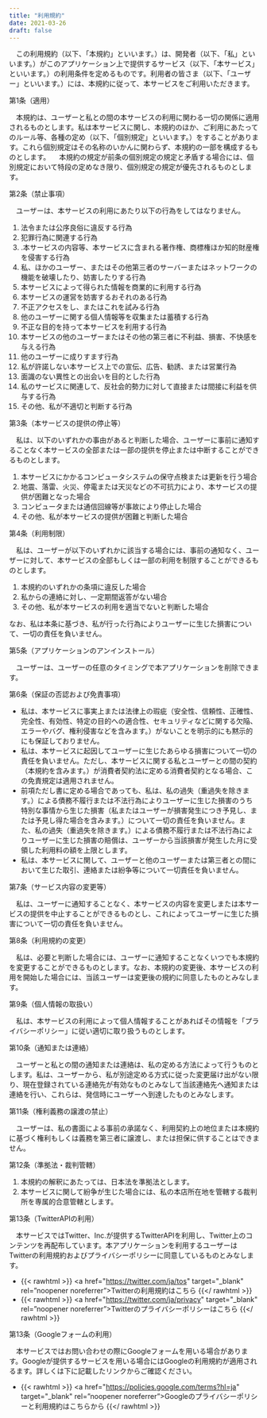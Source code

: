 ```yaml
---
title: "利用規約"
date: 2021-03-26
draft: false
---
```


　この利用規約（以下、「本規約」といいます。）は、開発者（以下、「私」といいます。）がこのアプリケーション上で提供するサービス（以下、「本サービス」といいます。）の利用条件を定めるものです。利用者の皆さま（以下、「ユーザー」といいます。）には、本規約に従って、本サービスをご利用いただきます。

第1条（適用）

　本規約は、ユーザーと私との間の本サービスの利用に関わる一切の関係に適用されるものとします。私は本サービスに関し、本規約のほか、ご利用にあたってのルール等、各種の定め（以下、「個別規定」といいます。）をすることがあります。これら個別規定はその名称のいかんに関わらず、本規約の一部を構成するものとします。
　本規約の規定が前条の個別規定の規定と矛盾する場合には、個別規定において特段の定めなき限り、個別規定の規定が優先されるものとします。

第2条（禁止事項）

　ユーザーは、本サービスの利用にあたり以下の行為をしてはなりません。
1. 法令または公序良俗に違反する行為
2. 犯罪行為に関連する行為
3. .本サービスの内容等、本サービスに含まれる著作権、商標権ほか知的財産権を侵害する行為
4. 私、ほかのユーザー、またはその他第三者のサーバーまたはネットワークの機能を破壊したり、妨害したりする行為
5. 本サービスによって得られた情報を商業的に利用する行為
6. 本サービスの運営を妨害するおそれのある行為
7. 不正アクセスをし、またはこれを試みる行為
8. 他のユーザーに関する個人情報等を収集または蓄積する行為
9. 不正な目的を持って本サービスを利用する行為
10. 本サービスの他のユーザーまたはその他の第三者に不利益、損害、不快感を与える行為
11. 他のユーザーに成りすます行為
12. 私が許諾しない本サービス上での宣伝、広告、勧誘、または営業行為
13. 面識のない異性との出会いを目的とした行為
14. 私のサービスに関連して、反社会的勢力に対して直接または間接に利益を供与する行為
15. その他、私が不適切と判断する行為

第3条（本サービスの提供の停止等）

　私は、以下のいずれかの事由があると判断した場合、ユーザーに事前に通知することなく本サービスの全部または一部の提供を停止または中断することができるものとします。
1. 本サービスにかかるコンピュータシステムの保守点検または更新を行う場合
2. 地震、落雷、火災、停電または天災などの不可抗力により、本サービスの提供が困難となった場合
3. コンピュータまたは通信回線等が事故により停止した場合
4. その他、私が本サービスの提供が困難と判断した場合

第4条（利用制限）

　私は、ユーザーが以下のいずれかに該当する場合には、事前の通知なく、ユーザーに対して、本サービスの全部もしくは一部の利用を制限することができるものとします。
1. 本規約のいずれかの条項に違反した場合
2. 私からの連絡に対し、一定期間返答がない場合
3. その他、私が本サービスの利用を適当でないと判断した場合

なお、私は本条に基づき、私が行った行為によりユーザーに生じた損害について、一切の責任を負いません。

第5条（アプリケーションのアンインストール）

　ユーザーは、ユーザーの任意のタイミングで本アプリケーションを削除できます。

第6条（保証の否認および免責事項）

- 私は、本サービスに事実上または法律上の瑕疵（安全性、信頼性、正確性、完全性、有効性、特定の目的への適合性、セキュリティなどに関する欠陥、エラーやバグ、権利侵害などを含みます。）がないことを明示的にも黙示的にも保証しておりません。
- 私は、本サービスに起因してユーザーに生じたあらゆる損害について一切の責任を負いません。ただし、本サービスに関する私とユーザーとの間の契約（本規約を含みます。）が消費者契約法に定める消費者契約となる場合、この免責規定は適用されません。
- 前項ただし書に定める場合であっても、私は、私の過失（重過失を除きます。）による債務不履行または不法行為によりユーザーに生じた損害のうち特別な事情から生じた損害（私またはユーザーが損害発生につき予見し、または予見し得た場合を含みます。）について一切の責任を負いません。また、私の過失（重過失を除きます。）による債務不履行または不法行為によりユーザーに生じた損害の賠償は、ユーザーから当該損害が発生した月に受領した利用料の額を上限とします。
- 私は、本サービスに関して、ユーザーと他のユーザーまたは第三者との間において生じた取引、連絡または紛争等について一切責任を負いません。

第7条（サービス内容の変更等）

　私は、ユーザーに通知することなく、本サービスの内容を変更しまたは本サービスの提供を中止することができるものとし、これによってユーザーに生じた損害について一切の責任を負いません。

第8条（利用規約の変更）

　私は、必要と判断した場合には、ユーザーに通知することなくいつでも本規約を変更することができるものとします。なお、本規約の変更後、本サービスの利用を開始した場合には、当該ユーザーは変更後の規約に同意したものとみなします。

第9条（個人情報の取扱い）

　私は、本サービスの利用によって個人情報することがあればその情報を「プライバシーポリシー」に従い適切に取り扱うものとします。

第10条（通知または連絡）

　ユーザーと私との間の通知または連絡は、私の定める方法によって行うものとします。私は、ユーザーから、私が別途定める方式に従った変更届け出がない限り、現在登録されている連絡先が有効なものとみなして当該連絡先へ通知または連絡を行い、これらは、発信時にユーザーへ到達したものとみなします。

第11条（権利義務の譲渡の禁止）

　ユーザーは、私の書面による事前の承諾なく、利用契約上の地位または本規約に基づく権利もしくは義務を第三者に譲渡し、または担保に供することはできません。

第12条（準拠法・裁判管轄）
1. 本規約の解釈にあたっては、日本法を準拠法とします。
2. 本サービスに関して紛争が生じた場合には、私の本店所在地を管轄する裁判所を専属的合意管轄とします。

第13条（TwitterAPIの利用）

　本サービスではTwitter、Inc.が提供するTwitterAPIを利用し、Twitter上のコンテンツを再配布しています。本アプリケーションを利用するユーザーはTwitterの利用規約およびプライバシーポリシーに同意しているものとみなします。

- {{< rawhtml >}}
<a href="https://twitter.com/ja/tos" target="_blank" rel=”noopener noreferrer”>Twitterの利用規約はこちら</a>
{{</ rawhtml >}}
- {{< rawhtml >}}
<a href="https://twitter.com/ja/privacy" target="_blank" rel=”noopener noreferrer”>Twitterのプライバシーポリシーはこちら</a>
{{</ rawhtml >}}

第13条（Googleフォームの利用）

　本サービスではお問い合わせの際にGoogleフォームを用いる場合があります。Googleが提供するサービスを用いる場合にはGoogleの利用規約が適用されるます。詳しくは下に記載したリンクからご確認ください。
- {{< rawhtml >}}
<a href="https://policies.google.com/terms?hl=ja" target="_blank" rel=”noopener noreferrer”>Googleのプライバシーポリシーと利用規約はこちらから</a>
{{</ rawhtml >}}
